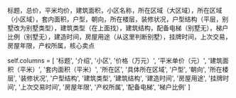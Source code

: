 标题，总价，平米均价，建筑面积，小区名称，所在区域（大区域），所在区域（小区域），套内面积，户型，朝向，所在楼层，装修状况，户型结构（平层，别墅改为别墅类型），建筑类型（在上面找），建筑结构，配备电梯（别墅无），梯户比例（别墅无），建造时间，房屋用途（从这里判断别墅），挂牌时间，上次交易，房屋年限，产权所属，核心卖点

self.columns = [
            '标题', '介绍', '小区', '价格（万元）', '平米单价（元）', '建筑面积（平米）', '套内面积（平米）',
            '所在区', '具体所在区域', '户型', '朝向', '所在楼层', '装修状况', '户型结构', '建筑类型',
            '建筑结构', '建造时间', '房屋用途', '挂牌时间', '上次交易时间', '房屋年限', '产权所属', '配备电梯',
            '梯户比例'
        ]